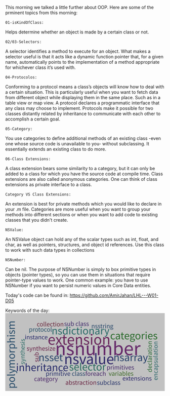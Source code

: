 This morning we talked a little further about OOP. Here are some of the prminent topics from this morning:


    01-isKindOfClass:
    
Helps determine whether an object is made by a certain class or not. 


    02/03-Selectors:

A selector identifies a method to execute for an object. What makes a selector useful is that it acts like a dynamic function pointer that, for a given name, automatically points to the implementation of a method appropriate for whichever class it’s used with.

    04-Protocolos:

Conforming to a protocol means a class’s objects will know how to deal with a certain situation. This is particularly useful when you want to fetch data from different object while displaying them in the same place. Such as in a table view or map view. A protocol declares a programmatic interface that any class may choose to implement. Protocols make it possible for two classes distantly related by inheritance to communicate with each other to accomplish a certain goal.

    05-Category:

You use categories to define additional methods of an existing class -even one whose source code is unavailable to you- without subclassing. It essentially extends an existing class to do more.

    06-Class Extensions:

A class extension bears some similarity to a category, but it can only be added to a class for which you have the source code at compile time. Class extensions are also called anonymous categories. One can think of class extensions as private interface to a class.

    Category VS Class Extensions:

An extension is best for private methods which you would like to declare in your .m file. Categories are more useful when you want to group your methods into different sections or when you want to add code to existing classes that you didn't create.

    NSValue:

An NSValue object can hold any of the scalar types such as int, float, and char, as well as pointers, structures, and object id references. Use this class to work with such data types in collections

    NSNumber:

Can be nil. The purpose of NSNumber is simply to box primitive types in objects (pointer types), so you can use them in situations that require pointer-type values to work.  One common example: you have to use NSNumber if you want to persist numeric values in Core Data entities.

Today's code can be found in: https://github.com/AmirJahan/LHL---W01-D05


Keywords of the day:
![alt text](https://github.com/AmirJahan/LHL---W01-D05/blob/master/LHL%20W1%20D5.png)

